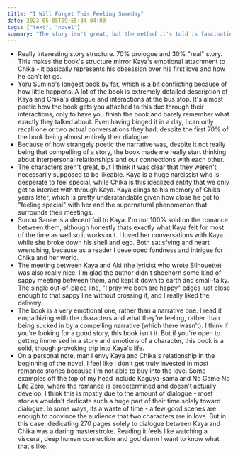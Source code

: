 ```yaml
---
title: "I Will Forget This Feeling Someday"
date: 2023-05-05T09:55:34-04:00
tags: ["text", "novel"]
summary: "The story isn't great, but the method it's told is fascinating and the dialogue carries some heavy feels. 8/10"
---
```


- Really interesting story structure. 70% prologue and 30% "real" story. This makes the book's structure mirror Kaya's emotional attachment to Chika - it basically represents his obsession over his first love and how he can't let go.
- Yoru Sumino's longest book by far, which is a bit conflicting because of how little happens. A lot of the book is extremely detailed description of Kaya and Chika's dialogue and interactions at the bus stop. It's almost poetic how the book gets you attached to this duo through their interactions, only to have you finish the book and barely remember what exactly they talked about. Even having binged it in a day, I can only recall one or two actual conversations they had, despite the first 70% of the book being almost entirely their dialogue.
- Because of how strangely poetic the narrative was, despite it not really being that compelling of a story, the book made me really start thinking about interpersonal relationships and our connections with each other.
- The characters aren't great, but I think it was clear that they weren't necessarily supposed to be likeable. Kaya is a huge narcissist who is desperate to feel special, while Chika is this idealized entity that we only get to interact with through Kaya. Kaya clings to his memory of Chika years later, which is pretty understandable given how close he got to "feeling special" with her and the supernatural phenomenon that surrounds their meetings.
- Sunou Sanae is a decent foil to Kaya. I'm not 100% sold on the romance between them, although honestly thats exactly what Kaya felt for most of the time as well so it works out. I loved her conversations with Kaya while she broke down his shell and ego. Both satisfying and heart wrenching, because as a reader I developed fondness and intrigue for Chika and her world.
- The meeting between Kaya and Aki (the lyricist who wrote Silhouette) was also really nice. I'm glad the author didn't shoehorn some kind of sappy meeting between them, and kept it down to earth and small-talky. The single out-of-place line, "I pray we both are happy" edges just close enough to that sappy line without crossing it, and I really liked the delivery.
- The book is a very emotional one, rather than a narrative one. I read it empathizing with the characters and what they're feeling, rather than being sucked in by a compelling narrative (which there wasn't). I think if you're looking for a good story, this book isn't it. But if you're open to getting immersed in a story and emotions of a character, this book is a solid, though provoking trip into Kaya's life.
- On a personal note, man I envy Kaya and Chika's relationship in the beginning of the novel. I feel like I don't get truly invested in most romance stories because I'm not able to buy into the love. Some examples off the top of my head include Kaguya-sama and No Game No Life Zero, where the romance is predetermined and doesn't actually develop. I think this is mostly due to the amount of dialogue - most stories wouldn't dedicate such a huge part of their time solely toward dialogue. In some ways, its a waste of time - a few good scenes are enough to convince the audience that two characters are in love. But in this case, dedicating 270 pages solely to dialogue between Kaya and Chika was a daring masterstroke. Reading it feels like watching a visceral, deep human connection and god damn I want to know what that's like.
